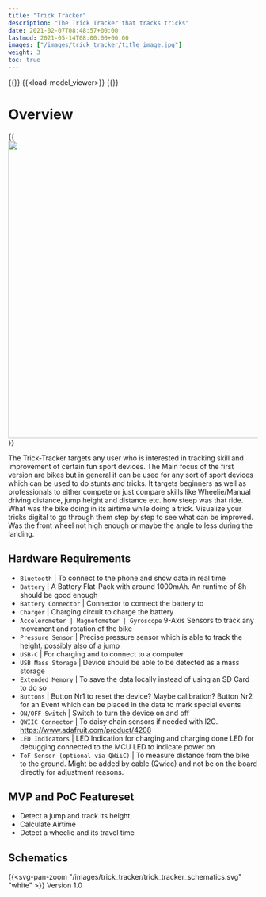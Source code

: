 ```yaml
---
title: "Trick Tracker"
description: "The Trick Tracker that tracks tricks"
date: 2021-02-07T08:48:57+00:00
lastmod: 2021-05-14T08:00:00+00:00
images: ["/images/trick_tracker/title_image.jpg"]
weight: 3
toc: true
---
```

{{<load-svg-pan-zoom>}}
{{<load-model_viewer>}}
{{<load-photoswipe >}}

# Overview
{{<image src="/images/trick_tracker/concept.png" width="600px" >}}

The Trick-Tracker targets any user who is interested in tracking skill and improvement of certain fun sport devices. The Main focus of the first version are bikes but in general it can be used for any sort of sport devices which can be used to do stunts and tricks.
It targets beginners as well as professionals to either compete or just compare skills like Wheelie/Manual driving distance, jump height and distance etc. how steep was that ride. What was the bike doing in its airtime while doing a trick. Visualize your tricks digital to go through them step by step to see what can be improved. Was the front wheel not high enough or maybe the angle to less during the landing. 

## Hardware Requirements 

* `Bluetooth` | To connect to the phone and show data in real time 
* `Battery` | 
A Battery Flat-Pack with around 1000mAh. An runtime of 8h should be good enough
* `Battery Connector` | Connector to connect the battery to
* `Charger` | Charging circuit to charge the battery
*  `Accelerometer | Magnetometer | Gyroscope`
9-Axis Sensors to track any movement and rotation of the bike
* `Pressure Sensor` |
Precise pressure sensor which is able to track the height. possibly also of a jump
* `USB-C` |
For charging and to connect to a computer
* `USB Mass Storage` |
Device should be able to be detected as a mass storage
* `Extended Memory` |
To save the data locally instead of using an SD Card to do so
* `Buttons` |
Button Nr1 to reset the device? Maybe calibration?
Button Nr2 for an Event which can be placed in the data to mark special events
* `ON/OFF Switch` |
Switch to turn the device on and off
* `QWIIC Connector` |
To daisy chain sensors if needed with I2C. https://www.adafruit.com/product/4208
* `LED Indicators` | 
LED Indication for charging and charging done
LED for debugging connected to the MCU
LED to indicate power on
* `ToF Sensor (optional via QWiiC)` | To measure distance from the bike to the ground. Might be added by cable (Qwicc) and not be on the board directly for adjustment reasons.

## MVP and PoC Featureset
* Detect a jump and track its height
* Calculate Airtime
* Detect a wheelie and its travel time

## Schematics

{{<svg-pan-zoom "/images/trick_tracker/trick_tracker_schematics.svg" "white" >}}
Version 1.0
